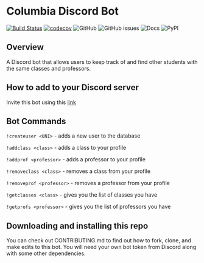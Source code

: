 # Columbia Discord Bot

[![Build Status](https://github.com/mw3071/columbia-discord-bot/workflows/Build%20Status/badge.svg?branch=main)](https://github.com/mw3071/columbia-discord-bot/actions?query=workflow%3A%22Build+Status%22)
[![codecov](https://codecov.io/gh/mw3071/columbia-discord-bot/branch/main/graph/badge.svg)](https://codecov.io/gh/mw3071/columbia-discord-bot)
![GitHub](https://img.shields.io/github/license/mw3071/columbia-discord-bot)
![GitHub issues](https://img.shields.io/github/issues/mw3071/columbia-discord-bot)
![Docs](https://img.shields.io/readthedocs/columbia-discord-bot)
![PyPI](https://img.shields.io/pypi/v/columbia-discord-bot?style=for-the-badge)
## Overview
A Discord bot that allows users to keep track of and find other students with the same classes and professors.

## How to add to your Discord server
Invite this bot using this [link](https://discord.com/api/oauth2/authorize?client_id=1079902946768199700&permissions=8&scope=bot) 

## Bot Commands
```!createuser <UNI>``` - adds a new user to the database

```!addclass <class>``` - adds a class to your profile

```!addprof <professor>``` - adds a professor to your profile

```!removeclass <class>``` - removes a class from your profile

```!removeprof <professor>``` - removes a professor from your profile

```!getclasses <class>``` - gives you the list of classes you have

```!getprofs <professor>``` - gives you the list of professors you have

## Downloading and installing this repo
You can check out CONTRIBUTING.md to find out how to fork, clone, and make edits to this bot. You will need your own bot token from Discord along with some other dependencies.
